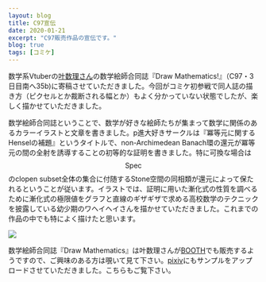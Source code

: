 ```yaml
---
layout: blog
title: C97宣伝
date: 2020-01-21
excerpt: "C97販売作品の宣伝です。"
blog: true
tags: [コミケ]
---
```


数学系Vtuberの[叶数理さん](https://twitter.co.jp/kano_suuri)の数学絵師合同誌『Draw Mathematics!』（C97・3日目南へ35b)に寄稿させていただきました。今回がコミケ初参戦で同人誌の描き方（ピクセルとか裁断される幅とか）もよく分かっていない状態でしたが、楽しく描かせていただきました。

数学絵師合同誌ということで、数学が好きな絵師たちが集まって数学に関係のあるカラーイラストと文章を書きました。p進大好きサークルは『冪等元に関するHenselの補題』というタイトルで、non-Archimedean Banach環の還元が冪等元の間の全射を誘導することの初等的な証明を書きました。特に可換な場合は$$\textrm{Spec}$$のclopen subset全体の集合に付随するStone空間の同相類が還元によって保たれるということが従います。イラストでは、証明に用いた漸化式の性質を調べるために漸化式の極限値をグラフと直線のギザギザで求める高校数学のテクニックを披露している幼少期のワヘイヘイさんを描かせていただきました。これまでの作品の中でも特によく描けたと思います。

<img src = "{{ site.img }}/illustration-waheyhey-logo.png">

数学絵師合同誌『Draw Mathematics』は叶数理さんが[BOOTH](https://next-nexus.booth.pm/items/1779503)でも販売するようですので、ご興味のある方は覗いて見て下さい。[pixiv](https://www.pixiv.net/artworks/79132940)にもサンプルをアップロードさせていただきました。こちらもご覧下さい。
